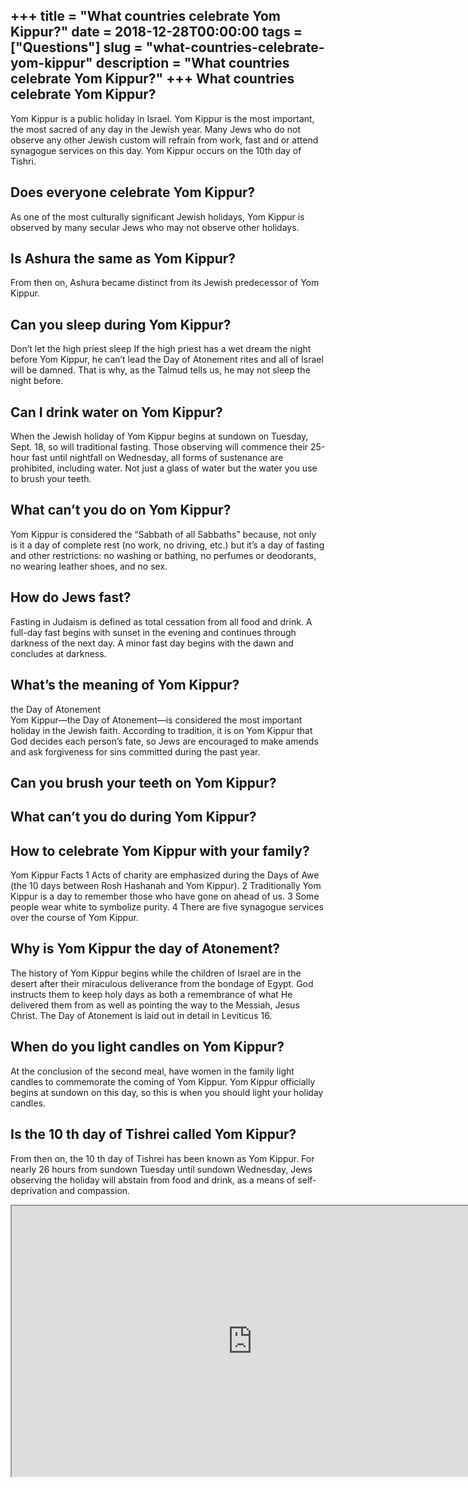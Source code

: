 +++
title = "What countries celebrate Yom Kippur?"
date = 2018-12-28T00:00:00
tags = ["Questions"]
slug = "what-countries-celebrate-yom-kippur"
description = "What countries celebrate Yom Kippur?"
+++
What countries celebrate Yom Kippur?
------------------------------------

Yom Kippur is a public holiday in Israel. Yom Kippur is the most important, the most sacred of any day in the Jewish year. Many Jews who do not observe any other Jewish custom will refrain from work, fast and or attend synagogue services on this day. Yom Kippur occurs on the 10th day of Tishri.

Does everyone celebrate Yom Kippur?
-----------------------------------

As one of the most culturally significant Jewish holidays, Yom Kippur is observed by many secular Jews who may not observe other holidays.

Is Ashura the same as Yom Kippur?
---------------------------------

From then on, Ashura became distinct from its Jewish predecessor of Yom Kippur.

Can you sleep during Yom Kippur?
--------------------------------

Don’t let the high priest sleep If the high priest has a wet dream the night before Yom Kippur, he can’t lead the Day of Atonement rites and all of Israel will be damned. That is why, as the Talmud tells us, he may not sleep the night before.

Can I drink water on Yom Kippur?
--------------------------------

When the Jewish holiday of Yom Kippur begins at sundown on Tuesday, Sept. 18, so will traditional fasting. Those observing will commence their 25-hour fast until nightfall on Wednesday, all forms of sustenance are prohibited, including water. Not just a glass of water but the water you use to brush your teeth.

What can’t you do on Yom Kippur?
--------------------------------

Yom Kippur is considered the “Sabbath of all Sabbaths” because, not only is it a day of complete rest (no work, no driving, etc.) but it’s a day of fasting and other restrictions: no washing or bathing, no perfumes or deodorants, no wearing leather shoes, and no sex.

How do Jews fast?
-----------------

Fasting in Judaism is defined as total cessation from all food and drink. A full-day fast begins with sunset in the evening and continues through darkness of the next day. A minor fast day begins with the dawn and concludes at darkness.

What’s the meaning of Yom Kippur?
---------------------------------

the Day of Atonement  
Yom Kippur—the Day of Atonement—is considered the most important holiday in the Jewish faith. According to tradition, it is on Yom Kippur that God decides each person’s fate, so Jews are encouraged to make amends and ask forgiveness for sins committed during the past year.

Can you brush your teeth on Yom Kippur?
---------------------------------------

What can’t you do during Yom Kippur?
------------------------------------

How to celebrate Yom Kippur with your family?
---------------------------------------------

Yom Kippur Facts 1 Acts of charity are emphasized during the Days of Awe (the 10 days between Rosh Hashanah and Yom Kippur). 2 Traditionally Yom Kippur is a day to remember those who have gone on ahead of us. 3 Some people wear white to symbolize purity. 4 There are five synagogue services over the course of Yom Kippur.

Why is Yom Kippur the day of Atonement?
---------------------------------------

The history of Yom Kippur begins while the children of Israel are in the desert after their miraculous deliverance from the bondage of Egypt. God instructs them to keep holy days as both a remembrance of what He delivered them from as well as pointing the way to the Messiah, Jesus Christ. The Day of Atonement is laid out in detail in Leviticus 16.

When do you light candles on Yom Kippur?
----------------------------------------

At the conclusion of the second meal, have women in the family light candles to commemorate the coming of Yom Kippur. Yom Kippur officially begins at sundown on this day, so this is when you should light your holiday candles.

Is the 10 th day of Tishrei called Yom Kippur?
----------------------------------------------

From then on, the 10 th day of Tishrei has been known as Yom Kippur. For nearly 26 hours from sundown Tuesday until sundown Wednesday, Jews observing the holiday will abstain from food and drink, as a means of self-deprivation and compassion.

<iframe allow="accelerometer; autoplay; clipboard-write; encrypted-media; gyroscope; picture-in-picture" allowfullscreen="" class="__youtube_prefs__  epyt-is-override  no-lazyload" data-no-lazy="1" data-origheight="433" data-origwidth="770" data-skipgform_ajax_framebjll="" height="433" id="_ytid_31018" loading="lazy" src="https://www.youtube.com/embed/bmV_GSYqT-E?enablejsapi=1&autoplay=0&cc_load_policy=0&cc_lang_pref=&iv_load_policy=1&loop=0&modestbranding=0&rel=1&fs=1&playsinline=0&autohide=2&theme=dark&color=red&controls=1&" title="YouTube player" width="770"></iframe>